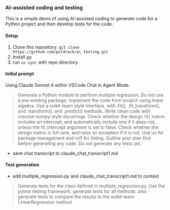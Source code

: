 ### AI-assisted coding and testing

This is a simple demo of using AI-assisted coding to generate code for a Python project and then develop tests for the code.

#### Setup

1. Clone this repository: `git clone https://github.com/poldrack/ai_testing.git`
2. Install [uv](https://docs.astral.sh/uv/getting-started/installation/)
3. run `uv sync` with repo directory

#### Initial prompt

Using Claude Sonnet 4 within VSCode Chat in Agent Mode.

> Generate a Python module to perform multiple regression.  Do not use a pre-existing package; implement the code from scratch using linear algebra.  Use a scikit-learn style interface, with .fit(), .fit_transform(), and .transform(), and .predict() methods.  Write clean code with concise numpy-style docstrings.  Check whether the design (X) matrix includes an intercept, and automatically include one if it does not, unless the fit_intercept argument is set to false. Check whether the design matrix is full rank, and raise an exception if it is not.  Use uv for package management and ruff for linting. Outline your plan first before generating any code. Do not generate any tests yet.

- save chat transcript to claude_chat_transcript1.md

#### Test generation

- add multiple_regression.py and claude_chat_transcript1.md to context

> Generate tests for the class defined in multiple_regression.py.  Use the pytest testing framework.  generate tests for all methods.  also generate tests to compare the results to the scikit-learn LinearRegression method.